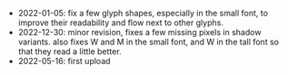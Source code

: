 - 2022-01-05: fix a few glyph shapes, especially in the small font, to improve their readability and flow next to other glyphs.
- 2022-12-30: minor revision, fixes a few missing pixels in shadow variants. also fixes W and M in the small font, and W in the tall font so that they read a little better.
- 2022-05-16: first upload